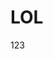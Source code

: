 # LOL
123
<style type="text/css">
.p
{
font-family: avenir;}
<p>This is my first page and i don't know what the hell do i do in github<p>
</style>
